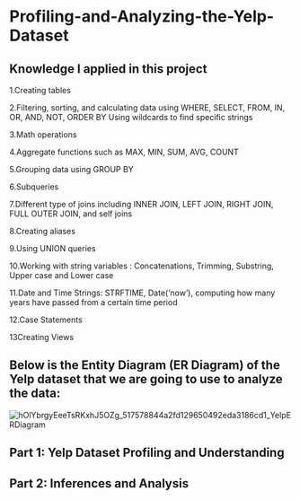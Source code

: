# Profiling-and-Analyzing-the-Yelp-Dataset
## Knowledge I applied in this project
1.Creating tables

2.Filtering, sorting, and calculating data using WHERE, SELECT, FROM, IN, OR, AND, NOT, ORDER BY
Using wildcards to find specific strings

3.Math operations

4.Aggregate functions such as MAX, MIN, SUM, AVG, COUNT

5.Grouping data using GROUP BY

6.Subqueries

7.Different type of joins including INNER JOIN, LEFT JOIN, RIGHT JOIN, FULL OUTER JOIN, and self joins

8.Creating aliases

9.Using UNION queries

10.Working with string variables : Concatenations, Trimming, Substring, Upper case and Lower case

11.Date and Time Strings: STRFTIME, Date(‘now’), computing how many years have passed from a certain time period

12.Case Statements

13Creating Views

## Below is the Entity Diagram (ER Diagram) of the Yelp dataset that we are going to use to analyze the data:

![hOlYbrgyEeeTsRKxhJ5OZg_517578844a2fd129650492eda3186cd1_YelpERDiagram](https://user-images.githubusercontent.com/32876600/94374106-0151b500-00d8-11eb-8366-6d592ee1d136.png)

## Part 1: Yelp Dataset Profiling and Understanding

## Part 2: Inferences and Analysis
